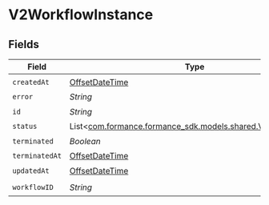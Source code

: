 # V2WorkflowInstance


## Fields

| Field                                                                                               | Type                                                                                                | Required                                                                                            | Description                                                                                         |
| --------------------------------------------------------------------------------------------------- | --------------------------------------------------------------------------------------------------- | --------------------------------------------------------------------------------------------------- | --------------------------------------------------------------------------------------------------- |
| `createdAt`                                                                                         | [OffsetDateTime](https://docs.oracle.com/javase/8/docs/api/java/time/OffsetDateTime.html)           | :heavy_check_mark:                                                                                  | N/A                                                                                                 |
| `error`                                                                                             | *String*                                                                                            | :heavy_minus_sign:                                                                                  | N/A                                                                                                 |
| `id`                                                                                                | *String*                                                                                            | :heavy_check_mark:                                                                                  | N/A                                                                                                 |
| `status`                                                                                            | List<[com.formance.formance_sdk.models.shared.V2StageStatus](../../models/shared/V2StageStatus.md)> | :heavy_minus_sign:                                                                                  | N/A                                                                                                 |
| `terminated`                                                                                        | *Boolean*                                                                                           | :heavy_check_mark:                                                                                  | N/A                                                                                                 |
| `terminatedAt`                                                                                      | [OffsetDateTime](https://docs.oracle.com/javase/8/docs/api/java/time/OffsetDateTime.html)           | :heavy_minus_sign:                                                                                  | N/A                                                                                                 |
| `updatedAt`                                                                                         | [OffsetDateTime](https://docs.oracle.com/javase/8/docs/api/java/time/OffsetDateTime.html)           | :heavy_check_mark:                                                                                  | N/A                                                                                                 |
| `workflowID`                                                                                        | *String*                                                                                            | :heavy_check_mark:                                                                                  | N/A                                                                                                 |